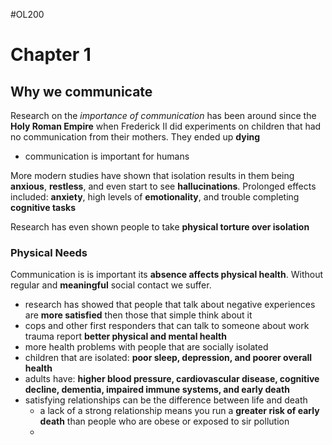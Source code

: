 #OL200

# Chapter 1

## Why we communicate

Research on the *importance of communication* has been around since the **Holy Roman Empire** when Frederick II did experiments on children that had no communication from their mothers. They ended up **dying**
- communication is important for humans

More modern studies have shown that isolation results in them being **anxious**, **restless**, and even start to see **hallucinations**. Prolonged effects included: **anxiety**, high levels of **emotionality**, and trouble completing **cognitive tasks**

Research has even shown people to take **physical torture over isolation**

### Physical Needs

Communication is is important its **absence affects physical health**. Without regular and **meaningful** social contact we suffer.
- research has showed that people that talk about negative experiences are **more satisfied** then those that simple think about it
- cops and other first responders that can talk to someone about work trauma report **better physical and mental health**
- more health problems with people that are socially isolated
- children that are isolated: **poor sleep, depression, and poorer overall health**
- adults have: **higher blood pressure, cardiovascular disease, cognitive decline, dementia, impaired immune systems, and early death**
- satisfying relationships can be the difference between life and death
	- a lack of a strong relationship means you run a **greater risk of early death** than people who are obese or exposed to sir pollution
	- 



